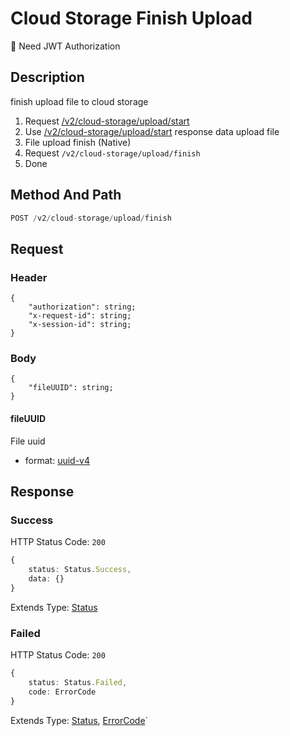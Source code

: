 # Cloud Storage Finish Upload

:key: Need JWT Authorization

## Description

finish upload file to cloud storage

1. Request [/v2/cloud-storage/upload/start](/api/v2/cloud-storage/upload-start)
2. Use [/v2/cloud-storage/upload/start](/api/v2/cloud-storage/upload-start) response data upload file
3. File upload finish (Native)
4. Request `/v2/cloud-storage/upload/finish`
5. Done

## Method And Path

```js
POST /v2/cloud-storage/upload/finish
```

## Request

### Header

```ts{2-4}
{
    "authorization": string;
    "x-request-id": string;
    "x-session-id": string;
}
```

### Body

```ts{2}
{
    "fileUUID": string;
}
```

#### fileUUID

File uuid

* format: [uuid-v4](/misc/ajv-formats/uuid-v4)

## Response

### Success

HTTP Status Code: `200`

```ts
{
    status: Status.Success,
    data: {}
}
```

Extends Type: [Status](/types/status)

### Failed

HTTP Status Code: `200`

```ts
{
    status: Status.Failed,
    code: ErrorCode
}
```

Extends Type: [Status](/types/status), [ErrorCode](/types/error-code)`
